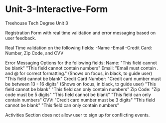 # Unit-3-Interactive-Form
Treehouse Tech Degree Unit 3

Registration Form with real time validation and error messaging based on user feedback.

Real Time validation on the following fields:
-Name
-Email
-Credit Card: Number, Zip Code, and CVV

Error Messaging Options for the following fields:
Name: "This field cannot be blank"
      "This field cannot contain numbers"
Email: "Email must contain . and @ for correct formatting." (Shows on focus, in black, to guide user)
      "This field cannot be blank"
Credit Card Number: "Credit card number must be between 13 - 16 digits" (Shows on focus, in black, to guide user)
      "This field cannot be blank"
      "This field can only contain numbers"
Zip Code: "Zip code must be 5 digits"
      "This field cannot be blank"
      "This field can only contain numbers"
CVV: "Credit card number must be 3 digits"
      "This field cannot be blank"
      "This field can only contain numbers"

Activities Section does not allow user to sign up for conflicting events.
